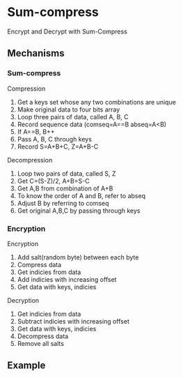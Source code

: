 # Sum-compress

Encrypt and Decrypt with Sum-Compress

## Mechanisms

### Sum-compress

Compression

1. Get a keys set whose any two combinations are unique
2. Make original data to four bits array
3. Loop three pairs of data, called A, B, C
4. Record sequence data (comseq=A==B abseq=A<B)
5. If A==B, B++
6. Pass A, B, C through keys
7. Record S=A+B+C, Z=A+B-C

Decompression

1. Loop two pairs of data, called S, Z
2. Get C=(S-Z)/2, A+B=S-C
3. Get A,B from combination of A+B
4. To know the order of A and B, refer to abseq
5. Adjust B by referring to comseq
6. Get original A,B,C by passing through keys

### Encryption

Encryption

1. Add salt(random byte) between each byte
2. Compress data
3. Get indicies from data
4. Add indicies with increasing offset
5. Get data with keys, indicies

Decryption

1. Get indicies from data
2. Subtract indicies with increasing offset
3. Get data with keys, indicies
4. Decompress data
5. Remove all salts

## Example
